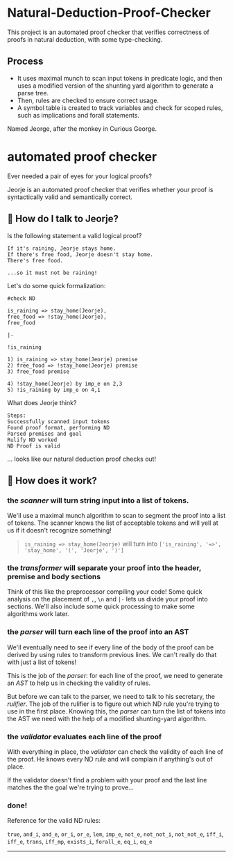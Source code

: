 # Natural-Deduction-Proof-Checker

This project is an automated proof checker that verifies correctness of proofs in natural deduction, with some type-checking. 

## Process
* It uses maximal munch to scan input tokens in predicate logic, and then uses a modified version of the shunting yard algorithm to generate a parse tree. 
* Then, rules are checked to ensure correct usage. 
* A symbol table is created to track variables and check for scoped rules, such as implications and forall statements.

Named Jeorge, after the monkey in Curious George. 

# automated proof checker

Ever needed a pair of eyes for your logical proofs? 

Jeorje is an automated proof checker that verifies whether your proof is syntactically valid and semantically correct. 

## 💬 How do I talk to Jeorje?

Is the following statement a valid logical proof? 
```
If it's raining, Jeorje stays home.
If there's free food, Jeorje doesn't stay home. 
There's free food. 

...so it must not be raining! 
```

Let's do some quick formalization:

```
#check ND

is_raining => stay_home(Jeorje),
free_food => !stay_home(Jeorje),
free_food

|- 

!is_raining

1) is_raining => stay_home(Jeorje) premise
2) free_food => !stay_home(Jeorje) premise
3) free_food premise

4) !stay_home(Jeorje) by imp_e on 2,3
5) !is_raining by imp_e on 4,1
```

What does Jeorje think? 

```
Steps:
Successfully scanned input tokens
Found proof format, performing ND
Parsed premises and goal
Rulify ND worked
ND Proof is valid
```

... looks like our natural deduction proof checks out! 

## 🧠 How does it work?

### the *scanner* will turn string input into a list of tokens. 

We'll use a maximal munch algorithm to scan to segment the proof into a list of tokens. The scanner knows the list of acceptable tokens and will yell at us if it doesn't recognize something! 

> `is_raining => stay_home(Jeorje)` will turn into `['is_raining', '=>', 'stay_home', '(', 'Jeorje', ')']`

### the *transformer* will separate your proof into the header, premise and body sections

Think of this like the preprocessor compiling your code! Some quick analysis on the placement of `,`, `\n` and `|-` lets us divide your proof into sections. We'll also include some quick processing to make some algorithms work later. 

### the *parser* will turn each line of the proof into an AST

We'll eventually need to see if every line of the body of the proof can be derived by using rules to transform previous lines. We can't really do that with just a list of tokens! 

This is the job of the *parser*: for each line of the proof, we need to generate an *AST* to help us in checking the validity of rules. 

But before we can talk to the parser, we need to talk to his secretary, the *rulifier*. The job of the rulifier is to figure out which ND rule you're trying to use in the first place. Knowing this, the *parser* can turn the list of tokens into the AST we need with the help of a modified shunting-yard algorithm. 

### the *validator* evaluates each line of the proof

With everything in place, the *validator* can check the validity of each line of the proof. He knows every ND rule and will complain if anything's out of place. 

If the validator doesn't find a problem with your proof and the last line matches the the goal we're trying to prove...

### done! 



Reference for the valid ND rules: 


 `true`, `and_i`, `and_e`, `or_i`, `or_e`, `lem`, `imp_e`, `not_e`, `not_not_i`, `not_not_e`, `iff_i`, `iff_e`, `trans`, `iff_mp`, `exists_i`, `forall_e`, `eq_i`, `eq_e`

---


